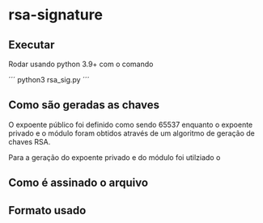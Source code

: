# rsa-signature

## Executar

Rodar usando python 3.9+ com o comando

´´´
python3 rsa_sig.py
´´´

## Como são geradas as chaves

O expoente público foi definido como sendo 65537 enquanto o expoente privado e o módulo foram obtidos através de um algoritmo de geração de chaves RSA.

Para a geração do expoente privado e do módulo foi utilziado o

## Como é assinado o arquivo

## Formato usado
